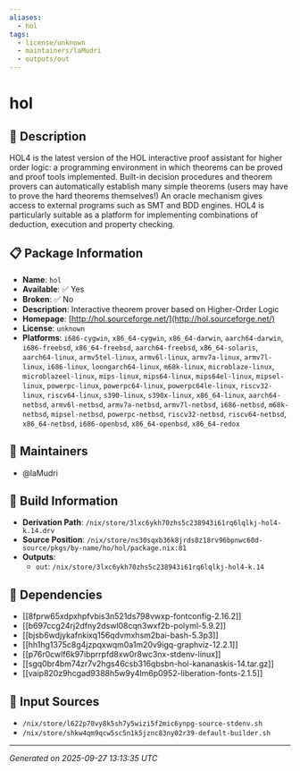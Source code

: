 ```yaml
---
aliases:
  - hol
tags:
  - license/unknown
  - maintainers/laMudri
  - outputs/out
---
```


# hol

## 📝 Description

HOL4 is the latest version of the HOL interactive proof
assistant for higher order logic: a programming environment in
which theorems can be proved and proof tools
implemented. Built-in decision procedures and theorem provers
can automatically establish many simple theorems (users may have
to prove the hard theorems themselves!) An oracle mechanism
gives access to external programs such as SMT and BDD
engines. HOL4 is particularly suitable as a platform for
implementing combinations of deduction, execution and property
checking.


## 📋 Package Information

- **Name**: `hol`
- **Available**: ✅ Yes
- **Broken**: ✅ No
- **Description**: Interactive theorem prover based on Higher-Order Logic
- **Homepage**: [http://hol.sourceforge.net/](http://hol.sourceforge.net/)
- **License**: `unknown`
- **Platforms**: `i686-cygwin`, `x86_64-cygwin`, `x86_64-darwin`, `aarch64-darwin`, `i686-freebsd`, `x86_64-freebsd`, `aarch64-freebsd`, `x86_64-solaris`, `aarch64-linux`, `armv5tel-linux`, `armv6l-linux`, `armv7a-linux`, `armv7l-linux`, `i686-linux`, `loongarch64-linux`, `m68k-linux`, `microblaze-linux`, `microblazeel-linux`, `mips-linux`, `mips64-linux`, `mips64el-linux`, `mipsel-linux`, `powerpc-linux`, `powerpc64-linux`, `powerpc64le-linux`, `riscv32-linux`, `riscv64-linux`, `s390-linux`, `s390x-linux`, `x86_64-linux`, `aarch64-netbsd`, `armv6l-netbsd`, `armv7a-netbsd`, `armv7l-netbsd`, `i686-netbsd`, `m68k-netbsd`, `mipsel-netbsd`, `powerpc-netbsd`, `riscv32-netbsd`, `riscv64-netbsd`, `x86_64-netbsd`, `i686-openbsd`, `x86_64-openbsd`, `x86_64-redox`
## 👥 Maintainers

- @laMudri


## 🔧 Build Information

- **Derivation Path**: `/nix/store/3lxc6ykh70zhs5c238943i61rq6lqlkj-hol4-k.14.drv`
- **Source Position**: `/nix/store/ns30sqxb36k8jrds8z18rv96bpnwc60d-source/pkgs/by-name/ho/hol/package.nix:81`
- **Outputs**:
  - `out`:  `/nix/store/3lxc6ykh70zhs5c238943i61rq6lqlkj-hol4-k.14`

## 🔗 Dependencies

- [[8fprw65xdpxhpfvbis3n521ds798vwxp-fontconfig-2.16.2]]
- [[b697ccg24rj2dfny2dswl08cqn3wxf2b-polyml-5.9.2]]
- [[bjsb6wdjykafnkixq156qdvmxhsm2bai-bash-5.3p3]]
- [[hh1hg1375c8g4jzpqxwqm0a1m20v9igq-graphviz-12.2.1]]
- [[p76r0cwlf6k97ibprrpfd8xw0r8wc3nx-stdenv-linux]]
- [[sgq0br4bm74zr7v2hgs46csb316qbsbn-hol-kananaskis-14.tar.gz]]
- [[vaip820z9hcgad9388h5w9y4lm6p0952-liberation-fonts-2.1.5]]

## 📁 Input Sources

- `/nix/store/l622p70vy8k5sh7y5wizi5f2mic6ynpg-source-stdenv.sh`
- `/nix/store/shkw4qm9qcw5sc5n1k5jznc83ny02r39-default-builder.sh`

---
*Generated on 2025-09-27 13:13:35 UTC*
